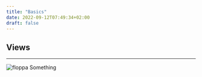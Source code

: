 ```yaml
---
title: "Basics"
date: 2022-09-12T07:49:34+02:00
draft: false
---
```


## Views

---

![floppa](/laravel/images/floppa_poly.png)
Something
